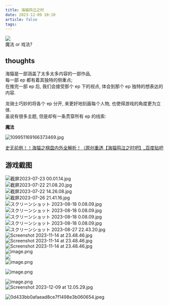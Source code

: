 ```yaml
---
title: 海猫鸣泣之时
date: 2023-12-09 10:10
article: false
tags:
---
```


![](http://oss.naglfar28.com/naglfar28/202312091018567.jpeg)  
魔法 or 戏法?

## thoughts

海猫是一部涵盖了太多太多内容的一部作品,  
每一部 ep 都有着其独特的侧重点;  
在推完一部 ep 后, 我们会接受那个 ep 下的视点, 体会到那个 ep 独特的想表达的内容.

龙骑士巧妙的将各个 ep 分开, 来更好地刻画每个人物, 也使得游戏的角度更为立体.  
虽说有很多主题, 但是却有一条贯穿所有 ep 的线索:

**魔法**

![109951169166373469.jpg](http://oss.naglfar28.com/naglfar28/202312241809836.jpeg)

[史无前例！！海猫之棋盘内外全解析！（原创重透【海猫鸣泣之时吧】\_百度贴吧](https://tieba.baidu.com/p/1317984576?pn=1)

## 游戏截图

![截屏2023-07-23 00.01.14.jpg](http://oss.naglfar28.com/naglfar28/202312091018154.jpg)  
![截屏2023-07-22 21.08.20.jpg](http://oss.naglfar28.com/naglfar28/202312091018420.jpg)  
![截屏2023-07-22 14.26.08.jpg](http://oss.naglfar28.com/naglfar28/202312091018296.jpg)  
![截屏2023-07-26 21.41.16.jpg](http://oss.naglfar28.com/naglfar28/202312091021581.jpg)  
![スクリーンショット 2023-08-18 0.08.09.jpg](http://oss.naglfar28.com/naglfar28/202312091021605.jpg)  
![スクリーンショット 2023-08-18 0.08.09.jpg](http://oss.naglfar28.com/naglfar28/202312091021606.jpg)  
![スクリーンショット 2023-08-18 0.08.09.jpg](http://oss.naglfar28.com/naglfar28/202312091021607.jpg)  
![スクリーンショット 2023-08-18 0.08.09.jpg](http://oss.naglfar28.com/naglfar28/202312091021608.jpg)  
![スクリーンショット 2023-08-27 22.43.20.jpg](http://oss.naglfar28.com/naglfar28/202312091022506.jpg)  
![Screenshot 2023-11-14 at 23.48.46.jpg](http://oss.naglfar28.com/naglfar28/202312091022314.jpg)  
![Screenshot 2023-11-14 at 23.48.46.jpg](http://oss.naglfar28.com/naglfar28/202312091022316.jpg)  
![Screenshot 2023-11-14 at 23.48.46.jpg](http://oss.naglfar28.com/naglfar28/202312091022317.jpg)  
![image.png](http://oss.naglfar28.com/naglfar28/202312091101148.png)  
<img src="http://oss.naglfar28.com/naglfar28/202312091101148.png"/>  
![image.png](http://oss.naglfar28.com/naglfar28/202312091114410.png)

![image.png](http://oss.naglfar28.com/naglfar28/202312091116360.png)

![image.png](http://oss.naglfar28.com/naglfar28/202312241815688.png)  
![Screenshot 2023-12-09 at 12.05.29.jpg](https://oss.naglfar28.com/naglfar28/202404161549884.jpg)

![0d433bb0afaead8ce7f1498e3b060654.jpeg](https://oss.naglfar28.com/naglfar28/202404161551329.jpeg)

